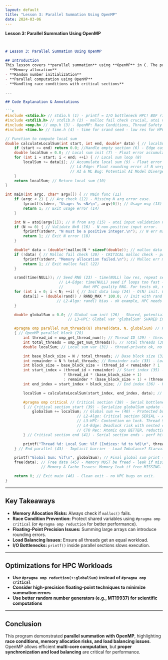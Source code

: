```yaml
---
layout: default
title: "Lesson 3: Parallel Summation Using OpenMP"
date: 2024-03-06
---
```


**Lesson 3: Parallel Summation Using OpenMP**

```markdown


# Lesson 3: Parallel Summation Using OpenMP

## Introduction
This lesson covers **parallel summation** using **OpenMP** in C. The program demonstrates:
- **Memory allocation**
- **Random number initialization**
- **Parallel computation using OpenMP**
- **Handling race conditions with critical sections**

---

## Code Explanation & Annotations

```c
#include <stdio.h> // stdio.h (1) - printf = I/O bottleneck HPC! BOF risk.
#include <stdlib.h> // stdlib.h (2) - malloc fail check crucial, atoi vuln.
#include <omp.h> // omp.h (3) - OpenMP: Race Conditions, Thread Safety Alert!
#include <time.h> // time.h (4) - time for srand seed - low res for HPC?

// Function to compute local sum
double calculateLocalSum(int start, int end, double* data) { // localSum (5)
    if (start >= end) return 0.0; //Handle empty section (6) - Edge case check ok.
    double localSum = 0.0; // Local sum init (7) - Float error accumulate?
    for (int i = start; i < end; ++i) { // Local sum loop (8)
        localSum += data[i]; // Accumulate local sum (9) - Float error risk over N.
                             // L4-Edge: Float rounding error if N very large for sum.
                             // AI & ML Bug: Potential AI Model Divergence from round err.
    }
    return localSum; // Return local sum (10)
}

int main(int argc, char* argv[]) { // Main func (11)
    if (argc < 2) { // Arg check (12) - Missing N arg error case.
        fprintf(stderr, "Usage: %s <N>\n", argv[0]); // Usage msg (13) - stderr I/O slow HPC
        return 1; // Exit usage error (14)
    }

    int N = atoi(argv[1]); // N from arg (15) - atoi input validation needed!
    if (N <= 0) { // Validate N>0 (16) - N non-positive input error.
        fprintf(stderr, "N must be a positive integer.\n"); // N err msg (17) - stderr I/O
        return 1; // Exit N error (18)
    }

    double* data = (double*)malloc(N * sizeof(double)); // malloc data (19) - Malloc MUST be checked for fail! Mem leak risk if not handled right!.
    if (!data) { // Malloc fail check (20) - CRITICAL malloc check - prevent crash!
        fprintf(stderr, "Memory allocation failed.\n"); // Malloc err msg (21) - stderr I/O slow
        return 1; // Exit malloc fail (22)
    }

    srand(time(NULL)); // Seed RNG (23) - time(NULL) low res, repeat seeds?
                        // L4-Edge: time(NULL) seed if loops too fast - repeat seeds!
                        //         Not HPC quality RNG. For tests ok, not for real sim.
    for (int i = 0; i < N; ++i) { // Init data loop (24) - O(N) init. Cache issues?
        data[i] = (double)rand() / RAND_MAX * 100.0; // Init with rand (25) - rand() bias? HPC RNG better!
                       // L2-Algo: rand() bias - ok example, HPC needs better RNG.
    }

    double globalSum = 0.0; // Global sum init (26) - Shared, potential race cond.
                            // L3-HPC: Global var 'globalSum' SHARED in parallel region -> Race Cond!

    #pragma omp parallel num_threads(8) shared(data, N, globalSum) // Parallel (27) - Race cond on globalSum? Critical misuse?
    { // OpenMP parallel block (28)
        int thread_id = omp_get_thread_num(); // Thread ID (29) - thread-private ok.
        int total_threads = omp_get_num_threads(); // Total threads (30) - thread-private.
        double localSum; // Local sum var (31) - thread-private ok, no race.

        int base_block_size = N / total_threads; // Base block size (32) - Int div, Load Imbalance?
        int remainder = N % total_threads; // Remainder calc (33) - Load balance uneven N?
        int block_size = base_block_size + (thread_id < remainder ? 1 : 0); // Block size (34) - Load balance, still uneven workload per thread data?
        int start_index = (thread_id < remainder) // Start index (35) - Load balance index calcs - error prone? Off-by-one bugs?
                          ? thread_id * (base_block_size + 1)
                          : remainder * (base_block_size + 1) + (thread_id - remainder) * base_block_size;
        int end_index = start_index + block_size; // End index (36) - Potential off by one here too in index math for load balance block split!

        localSum = calculateLocalSum(start_index, end_index, data); // Local sum call (37) - Private sum calc. No Race Condition HERE, inside local sum function isolated OK.

        #pragma omp critical // Critical section (38) - Serial bottleneck! Perf impact HUGE! Contention.
        { // Critical section start (39) - Serialize globalSum update - BAD perf!
            globalSum += localSum; // Global sum += (40) - Protected but serializes! Perf KILLS.
                                // L2-Algo: Critical section SERIAL - Amdahl's law = perf limit.
                                // L3-HPC: Contention on lock. Thread Starvation. Perf tank.
                                // L4-Edge: Deadlock risk with nested criticals in real code!
                                // CTO Rec: Atomic ops BETTER, reduction PRAGMA BEST!
        } // Critical section end (41) - Serial section ends - perf hit over.

        printf("Thread %d: Local Sum: %lf (Indices: %d to %d)\n", thread_id, localSum, start_index, end_index - 1); // Thread printf (42) - Parallel I/O - serialization. Perf impact!
    } // End parallel (43) - Implicit barrier - Load Imbalance? Starvation?

    printf("Global Sum: %lf\n", globalSum); // Final global sum print (44) - Serial print, ok now.
    free(data); // Free data (45) - Memory MUST be freed - leak if missing!
                // Memory & Cache Issues: Memory leak if free MISSING. Valgrind!

    return 0; // Exit main (46) - Clean exit - no HPC bugs on exit.
}
```

---

## Key Takeaways
- **Memory Allocation Risks:** Always check if `malloc()` fails.
- **Race Condition Prevention:** Protect shared variables using `#pragma omp critical` (or `#pragma omp reduction` for better performance).
- **Floating-Point Precision Issues:** Summing large arrays can introduce rounding errors.
- **Load Balancing Issues:** Ensure all threads get an equal workload.
- **I/O Bottlenecks:** `printf()` inside parallel sections slows execution.

---

## Optimizations for HPC Workloads
- **Use `#pragma omp reduction(+:globalSum)` instead of `#pragma omp critical`**
- **Consider high-precision floating-point techniques to minimize summation errors**
- **Use better random number generators (e.g., MT19937) for scientific computations**

---

## Conclusion
This program demonstrated **parallel summation with OpenMP**, highlighting **race conditions, memory allocation risks, and load balancing issues**. OpenMP allows efficient **multi-core computation**, but **proper synchronization and load balancing** are critical for performance.
```



